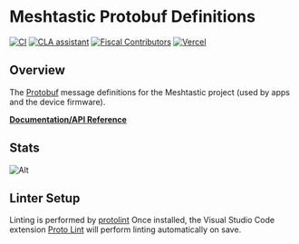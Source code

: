 # Meshtastic Protobuf Definitions

[![CI](https://img.shields.io/github/workflow/status/meshtastic/protobufs/CI?label=actions&logo=github&color=yellow)](https://github.com/meshtastic/protobufs/actions/workflows/ci.yml)
[![CLA assistant](https://cla-assistant.io/readme/badge/meshtastic/protobufs)](https://cla-assistant.io/meshtastic/protobufs)
[![Fiscal Contributors](https://opencollective.com/meshtastic/tiers/badge.svg?label=Fiscal%20Contributors&color=deeppink)](https://opencollective.com/meshtastic/)
[![Vercel](https://img.shields.io/static/v1?label=Powered%20by&message=Vercel&style=flat&logo=vercel&color=000000)](https://vercel.com?utm_source=meshtastic&utm_campaign=oss)

## Overview

The [Protobuf](https://developers.google.com/protocol-buffers) message definitions for the Meshtastic project (used by apps and the device firmware).

**[Documentation/API Reference](https://meshtastic.org/docs/developers/protobufs/api)**

## Stats

![Alt](https://repobeats.axiom.co/api/embed/47e9ee1d81d9c0fdd2b4b5b4c673adb1756f6db5.svg "Repobeats analytics image")

## Linter Setup

Linting is performed by [protolint](https://github.com/yoheimuta/protolint)
Once installed, the Visual Studio Code extension [Proto Lint](https://marketplace.visualstudio.com/items?itemName=Plex.vscode-protolint) will perform linting automatically on save.
